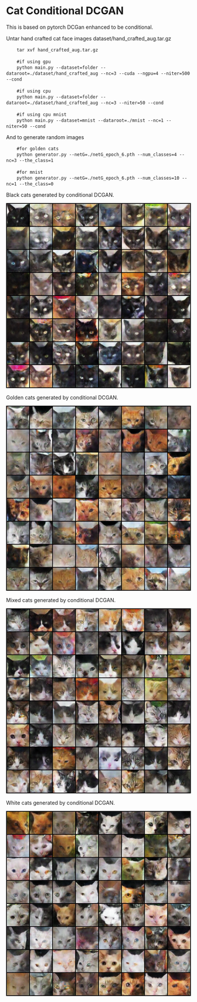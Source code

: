 # Cat Conditional DCGAN

This is based on pytorch DCGan enhanced to be conditional. 

Untar hand crafted cat face images dataset/hand_crafted_aug.tar.gz

```
	tar xvf hand_crafted_aug.tar.gz

	#if using gpu
	python main.py --dataset=folder --dataroot=./dataset/hand_crafted_aug --nc=3 --cuda --ngpu=4 --niter=500 --cond

	#if using cpu
	python main.py --dataset=folder --dataroot=./dataset/hand_crafted_aug --nc=3 --niter=50 --cond

	#if using cpu mnist
	python main.py --dataset=mnist --dataroot=./mnist --nc=1 --niter=50 --cond

```

And to generate random images

```
	#for golden cats
	python generator.py --netG=./netG_epoch_6.pth --num_classes=4 --nc=3 --the_class=1

	#for mnist
	python generator.py --netG=./netG_epoch_6.pth --num_classes=10 --nc=1 --the_class=0
```

Black cats generated by conditional DCGAN. 

![Screenshot](results/final_samples_epoch_000.png)

Golden cats generated by conditional DCGAN. 

![Screenshot](results/final_samples_epoch_001.png)

Mixed cats generated by conditional DCGAN. 

![Screenshot](results/final_samples_epoch_002.png)

White cats generated by conditional DCGAN. 

![Screenshot](results/final_samples_epoch_003.png)